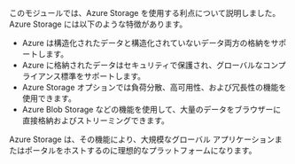 このモジュールでは、Azure Storage を使用する利点について説明しました。 Azure Storage には以下のような特徴があります。

- Azure は構造化されたデータと構造化されていないデータ両方の格納をサポートします。
- Azure に格納されたデータはセキュリティで保護され、グローバルなコンプライアンス標準をサポートします。
- Azure Storage オプションでは負荷分散、高可用性、および冗長性の機能を使用できます。
- Azure Blob Storage などの機能を使用して、大量のデータをブラウザーに直接格納およびストリーミングできます。

Azure Storage は、その機能により、大規模なグローバル アプリケーションまたはポータルをホストするのに理想的なプラットフォームになります。
